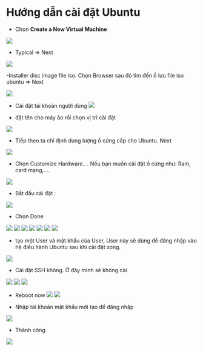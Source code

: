 # Hướng dẫn cài đặt Ubuntu
- Chọn **Create a New Virtual Machine**

![](/Linux/image/1.png)
- Typical => Next

![](/Linux/image/2.png)

-Installer disc image file iso. Chọn Browser sau đó tìm đến ổ lưu file iso ubuntu => Next

![](/Linux/image/3.png)

- Cài đặt tài khoản người dùng
![](/Linux/image/4.png)

- đặt tên cho máy ảo rồi chọn vị trí cài đặt

![](/Linux/image/5.png)

- Tiếp theo ta chỉ định dung lượng ổ cứng cấp cho Ubuntu. Next

![](/Linux/image/6.png)

- Chọn Customize Hardware.. . Nếu bạn muốn cài đặt ổ cứng như: Ram, card mạng,....

![](/Linux/image/7.png)

- Bắt đầu cài đặt :

![](/Linux/image/8.png)

- Chọn Done

![](/Linux/image/9.png)
![](/Linux/image/10.png)
![](/Linux/image/11.png)
![](/Linux/image/12.png)
![](/Linux/image/13.png)
![](/Linux/image/14.png)
![](/Linux/image/15.png)

- tạo một User và mật khẩu của User, User này sẽ dùng để đăng nhập vào hệ điều hành Ubuntu sau khi cài đặt xong.

![](/Linux/image/16.png)

- Cài đặt SSH không. Ở đây mình sẽ không cài

![](/Linux/image/17.png)
![](/Linux/image/18.png)
![](/Linux/image/19.png)

- Reboot now
![](/Linux/image/20.png)
![](/Linux/image/21.png)

- Nhập tài khoản mật khẩu mới tạo để đăng nhập

![](/Linux/image/22.png)

- Thành công 

![](/Linux/image/23.png)

